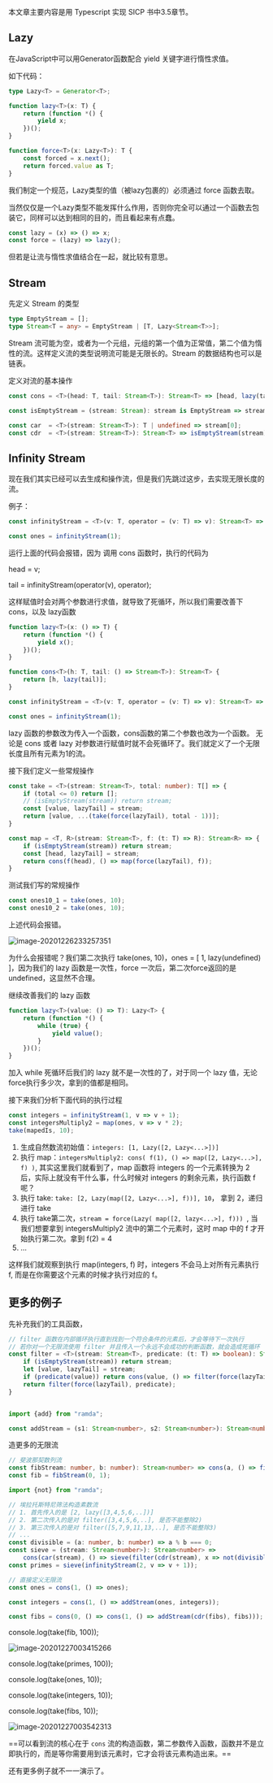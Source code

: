 本文章主要内容是用 Typescript 实现 SICP 书中3.5章节。

## Lazy

在JavaScript中可以用Generator函数配合 yield 关键字进行惰性求值。

如下代码：

```typescript
type Lazy<T> = Generator<T>;

function lazy<T>(x: T) {
    return (function *() {
      	yield x;  
    })();
}

function force<T>(x: Lazy<T>): T {
    const forced = x.next();
    return forced.value as T;
}
```

我们制定一个规范，Lazy类型的值（被lazy包裹的）必须通过 force 函数去取。

当然仅仅是一个Lazy类型不能发挥什么作用，否则你完全可以通过一个函数去包装它，同样可以达到相同的目的，而且看起来有点蠢。

```typescript
const lazy = (x) => () => x;
const force = (lazy) => lazy();
```

但若是让流与惰性求值结合在一起，就比较有意思。

## Stream

先定义 Stream 的类型

```typescript
type EmptyStream = [];
type Stream<T = any> = EmptyStream | [T, Lazy<Stream<T>>];
```

Stream 流可能为空，或者为一个元组，元组的第一个值为正常值，第二个值为惰性的流。这样定义流的类型说明流可能是无限长的。Stream 的数据结构也可以是链表。

定义对流的基本操作

```typescript
const cons = <T>(head: T, tail: Stream<T>): Stream<T> => [head, lazy(tail)];

const isEmptyStream = (stream: Stream): stream is EmptyStream => stream.length === 0;

const car  = <T>(stream: Stream<T>): T | undefined => stream[0];
const cdr  = <T>(stream: Stream<T>): Stream<T> => isEmptyStream(stream) ? stream : force(stream[1]);
```

## Infinity Stream

现在我们其实已经可以去生成和操作流，但是我们先跳过这步，去实现无限长度的流。

例子：

```typescript
const infinityStream = <T>(v: T, operator = (v: T) => v): Stream<T> => cons(v, infinityStream(operator(v), operator));

const ones = infinityStream(1);
```

运行上面的代码会报错，因为 调用 cons 函数时，执行的代码为

head = v;

tail = infinityStream(operator(v), operator);

这样赋值时会对两个参数进行求值，就导致了死循环，所以我们需要改善下 cons，以及 lazy函数

```typescript
function lazy<T>(x: () => T) {
    return (function *() {
      	yield x();
    })();
}

function cons<T>(h: T, tail: () => Stream<T>): Stream<T> {
    return [h, lazy(tail)];
}

const infinityStream = <T>(v: T, operator = (v: T) => v): Stream<T> => cons(v, infinityStream(operator(v), operator));

const ones = infinityStream(1);
```

lazy 函数的参数改为传入一个函数，cons函数的第二个参数也改为一个函数。 无论是 cons 或者 lazy 对参数进行赋值时就不会死循环了。我们就定义了一个无限长度且所有元素为1的流。

接下我们定义一些常规操作

```typescript
const take = <T>(stream: Stream<T>, total: number): T[] => {
    if (total <= 0) return [];
    // (isEmptyStream(stream)) return stream;
    const [value, lazyTail] = stream;
    return [value, ...(take(force(lazyTail), total - 1))];
}

const map = <T, R>(stream: Stream<T>, f: (t: T) => R): Stream<R> => {
    if (isEmptyStream(stream)) return stream;
    const [head, lazyTail] = stream;
    return cons(f(head), () => map(force(lazyTail), f));
}
```

测试我们写的常规操作

```typescript
const ones10_1 = take(ones, 10);
const ones10_2 = take(ones, 10);
```

上述代码会报错。

![image-20201226233257351](/home/bestmasterliubin/dev/sicp/sicp阅读笔记/JavaScript中的惰性求值与流.assets/image-20201226233257351.png)

为什么会报错呢？我们第二次执行 take(ones, 10)，ones = [ 1, lazy(undefined) ]，因为我们的 lazy 函数是一次性，force 一次后，第二次force返回的是 undefined，这显然不合理。

继续改善我们的 lazy 函数

```typescript
function lazy<T>(value: () => T): Lazy<T> {
    return (function *() {
        while (true) {
            yield value();
        }
    })();
}
```

加入 while 死循环后我们的 lazy 就不是一次性的了，对于同一个 lazy 值，无论force执行多少次，拿到的值都是相同。

接下来我们分析下面代码的执行过程

```typescript
const integers = infinityStream(1, v => v + 1);
const integersMultiply2 = map(ones, v => v * 2);
take(mapedIs, 10);
```

1. 生成自然数流初始值：``integers: [1, Lazy([2, Lazy<...>])]``
2. 执行 map：``integersMultiply2: cons( f(1), () => map([2, Lazy<...>], f) )``, 其实这里我们就看到了，map 函数将 integers 的一个元素转换为 2 后，实际上就没有干什么事，什么时候对 integers 的剩余元素，执行函数 f 呢？
3. 执行 take: ``take: [2, Lazy(map([2, Lazy<...>], f))], 10``， 拿到 2，递归进行 take
4. 执行 take第二次，``stream = force(Lazy( map([2, lazy<...>], f))) ``, 当我们想要拿到 integersMultiply2 流中的第二个元素时，这时 map 中的 f 才开始执行第二次。拿到 f(2) = 4
5. ...

这样我们就观察到执行 map(integers, f) 时，integers 不会马上对所有元素执行 f, 而是在你需要这个元素的时候才执行对应的 f。

## 更多的例子

先补充我们的工具函数，

```typescript
// filter 函数在内部循环执行直到找到一个符合条件的元素后，才会等待下一次执行
// 若你对一个无限流使用 filter 并且传入一个永远不会成功的判断函数，就会造成死循环
const filter = <T>(stream: Stream<T>, predicate: (t: T) => boolean): Stream<T> => {
    if (isEmptyStream(stream)) return stream;
    let [value, lazyTail] = stream;
    if (predicate(value)) return cons(value, () => filter(force(lazyTail), predicate));
    return filter(force(lazyTail), predicate);
}


import {add} from "ramda";

const addStream = (s1: Stream<number>, s2: Stream<number>): Stream<number> => cons(add( car(s1), car(s2)), () => addStream(cdr(s1), cdr(s2)));
```

造更多的无限流

```typescript
// 斐波那契数列流
const fibStream: number, b: number): Stream<number> => cons(a, () => fibStream(b, a + b));
const fib = fibStream(0, 1);

import {not} from "ramda";

// 埃拉托斯特尼筛法构造素数流
// 1. 首先传入的是 [2, lazy([3,4,5,6,..])] 
// 2. 第二次传入的是对 filter([3,4,5,6,..], 是否不能整除2)
// 3. 第三次传入的是对 filter([5,7,9,11,13,..], 是否不能整除3)
// ...
const divisible = (a: number, b: number) => a % b === 0;
const sieve = (stream: Stream<number>): Stream<number> =>
    cons(car(stream), () => sieve(filter(cdr(stream), x => not(divisible(x, car(stream))))));
const primes = sieve(infinityStream(2, v => v + 1));

// 直接定义无限流
const ones = cons(1, () => ones);

const integers = cons(1, () => addStream(ones, integers));

const fibs = cons(0, () => cons(1, () => addStream(cdr(fibs), fibs)));
```

console.log(take(fib, 100));

![image-20201227003415266](/home/bestmasterliubin/dev/sicp/sicp阅读笔记/JavaScript中的惰性求值与流.assets/image-20201227003415266.png)

console.log(take(primes, 100));

console.log(take(ones, 10));

console.log(take(integers, 10));

console.log(take(fibs, 10));

![image-20201227003542313](/home/bestmasterliubin/dev/sicp/sicp阅读笔记/JavaScript中的惰性求值与流.assets/image-20201227003542313.png)

==可以看到流的核心在于 ``cons`` 流的构造函数，第二参数传入函数，函数并不是立即执行的，而是等你需要用到该元素时，它才会将该元素构造出来。==

还有更多例子就不一一演示了。



















